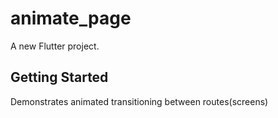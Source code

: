 # animate_page

A new Flutter project.

## Getting Started

Demonstrates animated transitioning between routes(screens)
